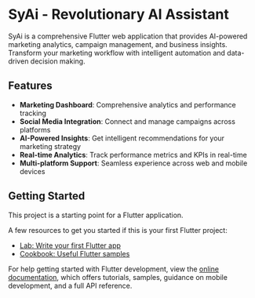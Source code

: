 # SyAi - Revolutionary AI Assistant

SyAi is a comprehensive Flutter web application that provides AI-powered marketing analytics, campaign management, and business insights. Transform your marketing workflow with intelligent automation and data-driven decision making.

## Features

- **Marketing Dashboard**: Comprehensive analytics and performance tracking
- **Social Media Integration**: Connect and manage campaigns across platforms
- **AI-Powered Insights**: Get intelligent recommendations for your marketing strategy
- **Real-time Analytics**: Track performance metrics and KPIs in real-time
- **Multi-platform Support**: Seamless experience across web and mobile devices

## Getting Started

This project is a starting point for a Flutter application.

A few resources to get you started if this is your first Flutter project:

- [Lab: Write your first Flutter app](https://docs.flutter.dev/get-started/codelab)
- [Cookbook: Useful Flutter samples](https://docs.flutter.dev/cookbook)

For help getting started with Flutter development, view the
[online documentation](https://docs.flutter.dev/), which offers tutorials,
samples, guidance on mobile development, and a full API reference.

